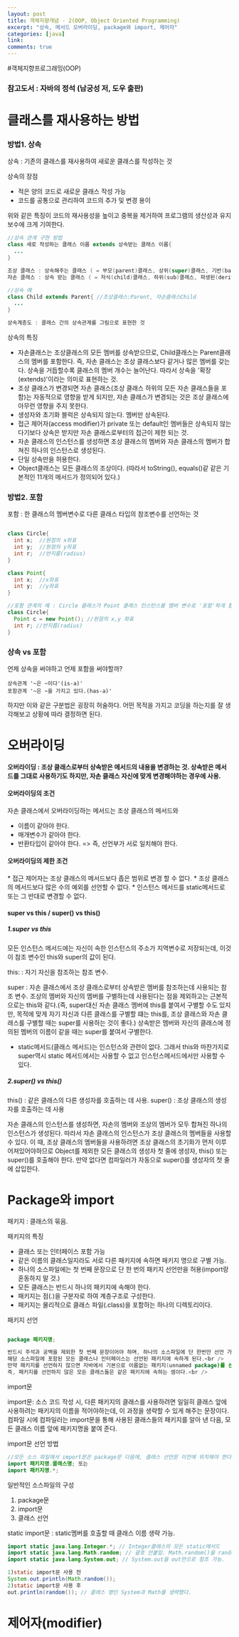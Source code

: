 ```yaml
---
layout: post
title: 객체지향개념 - 2(OOP, Object Oriented Programming)
excerpt: "상속, 메서드 오버라이딩, package와 import, 제어자"
categories: [java]
link:
comments: true
---
```


#객체지향프로그래밍(OOP)

### 참고도서 : 자바의 정석 (남궁성 저, 도우 출판)

<h1>클래스를 재사용하는 방법</h1>

<h3>방법1. 상속</h3>

상속 : 기존의 클래스를 재사용하여 새로운 클래스를 작성하는 것

상속의 장점
  * 적은 양의 코드로 새로운 클래스 작성 가능
  * 코드를 공통으로 관리하여 코드의 추가 및 변경 용이

위와 같은 특징이 코드의 재사용성을 높이고 중복을 제거하여 프로그램의 생산성과 유지보수에 크게 기여한다.

~~~java
//상속 관계 구현 방법
class 새로 작성하는 클래스 이름 extends 상속받는 클래스 이름{
  ...
}

조상 클래스 : 상속해주는 클래스 ( = 부모(parent)클래스, 상위(super)클래스, 기반(base)클래스)
자손 클래스 : 상속 받는 클래스 ( = 자식(child)클래스, 하위(sub)클래스, 파생된(derived)클래스)

//상속 예
class Child extends Parent{ //조상클래스:Parent, 자손클래스Child
  ...
}

상속계층도 : 클래스 간의 상속관계를 그림으로 표현한 것

~~~

상속의 특징
  * 자손클래스는 조상클래스의 모든 멤버를 상속받으므로, Child클래스는 Parent클래스의 멤버를 포함한다. 즉, 자손 클래스는 조상 클래스보다 같거나 많은 멤버를 갖는다. 상속을 거듭할수록 클래스의 멤버 개수는 늘어난다. 따라서 상속을 '확장(extends)'이라는 의미로 표현하는 것.
  * 조상 클래스가 변경되면 자손 클래스(조상 클래스 하위의 모든 자손 클래스들을 포함)는 자동적으로 영향을 받게 되지만, 자손 클래스가 변경되는 것은 조상 클래스에 아무런 영향을 주지 못한다.
  * 생성자와 초기화 블럭은 상속되지 않는다. 멤버만 상속된다.
  * 접근 제어자(access modifier)가 private 또는 default인 멤버들은 상속되지 않는다기보다 상속은 받지만 자손 클래스로부터의 접근이 제한 되는 것.
  * 자손 클래스의 인스턴스를 생성하면 조상 클래스의 멤버와 자손 클래스의 멤버가 합쳐진 하나의 인스턴스로 생성된다.
  * 단일 상속만을 허용한다.
  * Object클래스는 모든 클래스의 조상이다. (따라서 toString(), equals()같 같은 기본적인 11개의 메서드가 정의되어 있다.)

<h3>방법2. 포함</h3>

포함 : 한 클래스의 멤버변수로 다른 클래스 타입의 참조변수를 선언하는 것

~~~java

class Circle{
  int x;  //원점의 x좌표
  int y;  //원점의 y좌표
  int r;  //반지름(radius)
}

class Point{
  int x;  //x좌표
  int y;  //y좌표
}

//포함 관계의 예 : Circle 클래스가 Point 클래스 인스턴스를 멤버 변수로 '포함'하게 함으로써 좀 더 간단하게 작성 가능
class Circle{
  Point c = new Point(); //원점의 x,y 좌표
  int r; //반지름(radius)
}
~~~

<h3>상속 vs 포함</h3>

언제 상속을 써야하고 언제 포함을 써야할까?

```
상속관계 '~은 ~이다'(is-a)'
포함관계 '~은 ~을 가지고 있다.(has-a)'
```

하지만 이와 같은 구분법은 굉장히 허술하다. 어떤 목적을 가지고 코딩을 하는지를 잘 생각해보고 상황에 따라 결정하면 된다.

<h1>오버라이딩</h1>

<h4>오버라이딩 : 조상 클래스로부터 상속받은 메서드의 내용을 변경하는 것. 상속받은 메서드를 그대로 사용하기도 하지만, 자손 클래스 자신에 맞게 변경해야하는 경우에 사용.</h4>

<h4>오버라이딩의 조건</h4>

자손 클래스에서 오버라이딩하는 메서드는 조상 클래스의 메서드와
  *  이름이 같아야 한다.
  *  매개변수가 같아야 한다.
  *  반환타입이 같아야 한다.
  => 즉, 선언부가 서로 일치해야 한다.

<h4>오버라이딩의 제한 조건</h4>
  * 접근 제어자는 조상 클래스의 메서드보다 좁은 범위로 변경 할 수 없다.
  * 조상 클래스의 메서드보다 많은 수의 예외를 선언할 수 없다.
  * 인스턴스 메서드를 static메서드로 또는 그 반대로 변경할 수 없다.

<h4>super vs this / super() vs this()</h4>

<h5> 1.super vs this</h5>

모든 인스턴스 메서드에는 자신이 속한 인스턴스의 주소가 지역변수로 저장되는데, 이것이 참조 변수인 this와 super의 값이 된다.

this: : 자기 자신을 참조하는 참조 변수.

super : 자손 클래스에서 조상 클래스로부터 상속받은 멤버를 참조하는데 사용되는 참조 변수. 조상의 멤버와 자신의 멤버를 구별하는데 사용된다는 점을 제외하고는 근본적으로는 this와 같다.(즉, super대신 자손 클래스 멤버에 this를 붙여서 구별할 수도 있지만, 목적에 맞게 자기 자신과 다른 클래스를 구별할 떄는 this를, 조상 클래스와 자손 클래스를 구별할 때는 super를 사용하는 것이 좋다.) 상속받은 멤버와 자신의 클래스에 정의된 멤버의 이름이 같을 때는 super를 붙여서 구별한다.

* static메서드(클래스 메서드)는 인스턴스와 관련이 없다. 그래서 this와 마찬가지로 super역시 static 메서드에서는 사용할 수 없고 인스턴스메서드에서만 사용할 수 있다.

<h5> 2.super() vs this()</h5>

this() : 같은 클래스의 다른 생성자를 호출하는 데 사용.
super() : 조상 클래스의 생성자를 호출하는 데 사용

자손 클래스의 인스턴스를 생성하면, 자손의 멤버와 조상의 멤버가 모두 합쳐진 하나의 인스턴스가 생성된다. 따라서 자손 클래스의 인스턴스가 조상 클래스의 멤버들을 사용할 수 있다. 이 때, 조상 클래스의 멤버들을 사용하려면 조상 클래스의 초기화가 먼저 이루어져있어야하므로 Object를 제외한 모든 클래스의 생성자 첫 줄에 생성자, this() 또는 super()를 호출해야 한다. 만약 없다면 컴파일러가 자동으로 super()를 생성자의 첫 줄에 삽입한다.

<h1>Package와 import</h1>

패키지 : 클래스의 묶음.

패키지의 특징
  * 클래스 또는 인터페이스 포함 가능
  * 같은 이름의 클래스일지라도 서로 다른 패키지에 속하면 패키지 명으로 구별 가능.
  * 하나의 소스파일에는 첫 번째 문장으로 단 한 번의 패키지 선언만을 허용(import랑 혼동하지 말 것.)
  * 모든 클래스는 반드시 하나의 패키지에 속해야 한다.
  * 패키지는 점(.)을 구분자로 하여 계층구조로 구성한다.
  * 패키지는 물리적으로 클래스 파일(.class)을 포함하는 하나의 디렉토리이다.

패키지 선언

```java

package 패키지명;

반드시 주석과 공백을 제외한 첫 번째 문장이어야 하며, 하나의 소스파일에 단 한번만 선언 가능하다.<br />
해당 소스파일에 포함된 모든 클래스나 인터페이스는 선언된 패키지에 속하게 된다.<br />
만약 패키지를 선언하지 않으면 자바에서 기본으로 이름없는 패키지(unnamed package)를 선언한다.<br />
즉, 패키지를 선언하지 않은 모든 클래스들은 같은 패키지에 속하는 셈이다.<br />
```

import문

import문: 소스 코드 작성 시, 다른 패키지의 클래스를 사용하려면 일일히 클래스 앞에 사용하려는 패키지의 이름을 적어야하는데, 이 과정을 생략할 수 있게 해주는 문장이다. 컴파일 시에 컴파일러는 import문을 통해 사용된 클래스들의 패키지를 알아 낸 다음, 모든 클래스 이름 앞에 패키지명을 붙여 준다.

import문 선언 방법

```java
//모든 소스 파일에서 import문은 package문 다음에, 클래스 선언문 이전에 위치해야 한다. 한 소스 파일에 여러 번 선언 가능하다. java.lang 패키지 클래스들은 따로 선언을 하지 않아도 묵시적으로 선언되어 있어서 java.lang 패키지의 클래스들은 import 선언문 없이 사용 가능하다.
import 패키지명.클래스명; 또는
import 패키지명.*;
```

일반적인 소스파일의 구성
1. package문
2. import문
3. 클래스 선언

static import문 : static멤버를 호출할 때 클래스 이름 생략 가능.

~~~java
import static java.lang.Integer.*; // Integer클래스의 모든 static메서드
import static java.lang.Math.random; // 괄호 안붙임. Math.random()을 random()만으로 참조 가능.
import static java.lang.System.out; // System.out을 out만으로 참조 가능.

1)static import문 사용 전
System.out.println(Math.random());
2)static import문 사용 후
out.println(random()); // 클래스 명인 System과 Math를 생략했다.
~~~

<h1>제어자(modifier)</h1>
